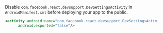Disable `com.facebook.react.devsupport.DevSettingsActivity` in `AndroidManifest.xml` before deploying your app to the public.

```xml
<activity android:name="com.facebook.react.devsupport.DevSettingsActivity"
      android:exported="false"/>
```
